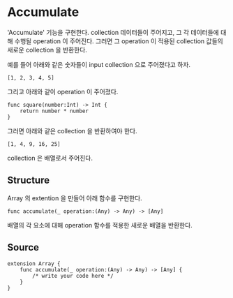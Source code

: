 # Accumulate

'Accumulate' 기능을 구현한다. collection 데이터들이 주어지고, 그 각 데이터들에 대해 수행될 operation 이 주어진다. 그러면 그 operation 이 적용된 collection 값들의 새로운 collection 을 반환한다.

예를 들어 아래와 같은 숫자들이 input collection 으로 주어졌다고 하자.

```
[1, 2, 3, 4, 5]
```

그리고 아래와 같이 operation 이 주어졌다.

```
func square(number:Int) -> Int {
    return number * number
}
```

그러면 아래와 같은 collection 을 반환하여야 한다.

```
[1, 4, 9, 16, 25]
```

collection 은 배열로서 주어진다.

## Structure

Array 의 extention 을 만들어 아래 함수를 구현한다.

```
func accumulate(_ operation:(Any) -> Any) -> [Any]
```

배열의 각 요소에 대해 operation 함수를 적용한 새로운 배열을 반환한다.

## Source

```
extension Array {
    func accumulate(_ operation:(Any) -> Any) -> [Any] {
        /* write your code here */
    }
}
```
